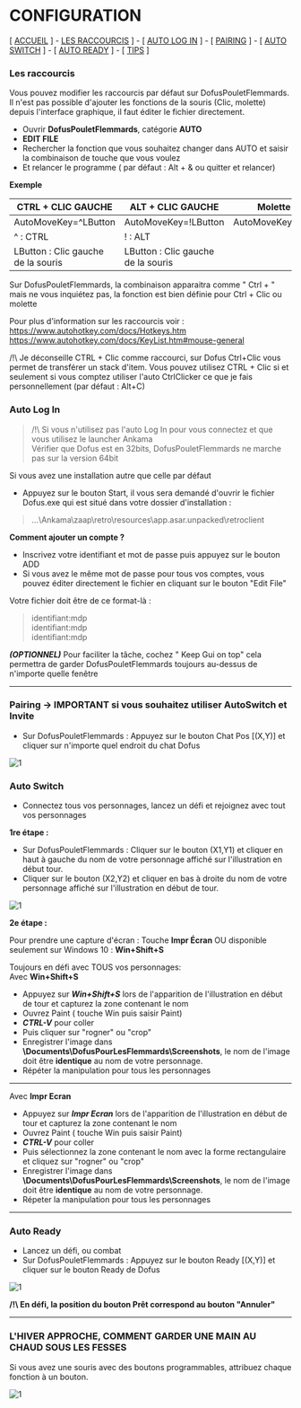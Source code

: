 

# CONFIGURATION

[ [ACCUEIL](README.md) ] - [LES RACCOURCIS](#raccourcis) ] - [ [AUTO LOG IN](#autologin) ] - [ [PAIRING](#pairing) ] - [ [AUTO SWITCH](#autoswitch) ] - 
[ [AUTO READY](#autoready) ] -  [ [TIPS](#tips) ] 

### Les raccourcis<a name="raccourcis"></a>

Vous pouvez modifier les raccourcis par défaut sur DofusPouletFlemmards.
Il n'est pas possible d'ajouter les fonctions de la souris (Clic, molette) depuis l'interface graphique, il faut éditer le fichier directement.


- Ouvrir **DofusPouletFlemmards**, catégorie **AUTO**
- **EDIT FILE**
- Rechercher la fonction que vous souhaitez changer dans AUTO et saisir la combinaison de touche que vous voulez
- Et relancer le programme ( par défaut : Alt + & ou quitter et relancer)

**Exemple**

| CTRL + CLIC GAUCHE                 	| ALT + CLIC GAUCHE                  	| Molette haut        	|
|------------------------------------	|------------------------------------	|---------------------	|
| AutoMoveKey=^LButton               	| AutoMoveKey=!LButton               	| AutoMoveKey=WheelUp 	|
| ^ : CTRL                           	| ! : ALT                            	|                     	|
| LButton : Clic gauche de la souris 	| LButton : Clic gauche de la souris 	|                     	|

Sur DofusPouletFlemmards, la combinaison apparaitra comme " Ctrl + " mais ne vous inquiétez pas, la fonction est bien définie pour Ctrl + Clic ou molette 

Pour plus d'information sur les raccourcis voir :   
https://www.autohotkey.com/docs/Hotkeys.htm  
https://www.autohotkey.com/docs/KeyList.htm#mouse-general  

/!\ Je déconseille CTRL + Clic comme raccourci, sur Dofus Ctrl+Clic vous permet de transférer un stack d'item.
Vous pouvez utilisez CTRL + Clic si et seulement si vous comptez utiliser l'auto CtrlClicker ce que je fais personnellement (par défaut : Alt+C)


### Auto Log In<a name="autologin"></a>

> /!\ Si vous n'utilisez pas l'auto Log In pour vous connectez et que vous utilisez le launcher Ankama      
>Vérifier que Dofus est en 32bits, DofusPouletFlemmards ne marche pas sur la version 64bit 

Si vous avez une installation autre que celle par défaut
- Appuyez sur le bouton Start, il vous sera demandé d'ouvrir le fichier Dofus.exe qui est situé dans votre dossier d'installation :
>...\Ankama\zaap\retro\resources\app.asar.unpacked\retroclient

**Comment ajouter un compte ?**
- Inscrivez votre identifiant et mot de passe puis appuyez sur le bouton ADD
- Si vous avez le même mot de passe pour tous vos comptes, vous pouvez éditer directement le fichier en cliquant sur le bouton "Edit File"

Votre fichier doit être de ce format-là :

>identifiant:mdp   
>identifiant:mdp   
>identifiant:mdp  

_**(OPTIONNEL)**_ Pour faciliter la tâche, cochez " Keep Gui on top" cela permettra de garder DofusPouletFlemmards toujours au-dessus de n'importe quelle fenêtre 

___

### Pairing -> IMPORTANT si vous souhaitez utiliser AutoSwitch et Invite <a name="pairing"></a>

- Sur DofusPouletFlemmards : Appuyez sur le bouton Chat Pos [(X,Y)] et cliquer sur n'importe quel endroit du chat Dofus

![1](https://i.imgur.com/WabGtYn.png)

### Auto Switch<a name="autoswitch"></a>

- Connectez tous vos personnages, lancez un défi et rejoignez avec tout vos personnages

**1re étape :**
- Sur DofusPouletFlemmards : Cliquer sur le bouton (X1,Y1) et cliquer en haut à gauche du nom de votre personnage affiché sur l'illustration en début tour.
- Cliquer sur le bouton (X2,Y2) et cliquer en bas à droite du nom de votre personnage affiché sur l'illustration en début de tour.

![1](https://i.imgur.com/Qxqme01.png)

**2e étape :** 

Pour prendre une capture d'écran : 
Touche **Impr Écran** OU disponible seulement sur Windows 10 : **Win+Shift+S**

Toujours en défi avec TOUS vos personnages:  
Avec **Win+Shift+S**
- Appuyez sur _**Win+Shift+S**_ lors de l'apparition de l'illustration en début de tour et capturez la zone contenant le nom
- Ouvrez Paint ( touche Win puis saisir Paint) 
- _**CTRL-V**_ pour coller
- Puis cliquer sur "rogner" ou "crop"
- Enregistrer l'image dans **\Documents\DofusPourLesFlemmards\Screenshots**, le nom de l'image doit être **identique** au nom de votre personnage. 
- Répéter la manipulation pour tous les personnages

___

Avec **Impr Ecran**
- Appuyez sur _**Impr Ecran**_ lors de l'apparition de l'illustration en début de tour et capturez la zone contenant le nom
- Ouvrez Paint ( touche Win puis saisir Paint) 
- _**CTRL-V**_ pour coller
- Puis sélectionnez la zone contenant le nom avec la forme rectangulaire et cliquez sur "rogner" ou "crop"
- Enregistrer l'image dans **\Documents\DofusPourLesFlemmards\Screenshots**, le nom de l'image doit être **identique** au nom de votre personnage. 
- Répeter la manipulation pour tous les personnages

___

### Auto Ready<a name="autoready"></a>

- Lancez un défi, ou combat
- Sur DofusPouletFlemmards : Appuyez sur le bouton Ready [(X,Y)] et cliquer sur le bouton Ready de Dofus

![1](https://i.imgur.com/ue8pKTs.png)

**/!\ En défi, la position du bouton Prêt correspond au bouton "Annuler"**

___

### L'HIVER APPROCHE, COMMENT GARDER UNE MAIN AU CHAUD SOUS LES FESSES <a name="tips"></a>

Si vous avez une souris avec des boutons programmables, attribuez chaque fonction à un bouton.

![1](https://imgur.com/Fsgapak.png)

